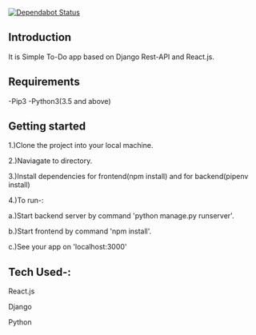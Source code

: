 [![Dependabot Status](https://api.dependabot.com/badges/status?host=github&repo=kushthedude/To-Do-App)](https://dependabot.com)
## Introduction
It is Simple To-Do app based on Django Rest-API and React.js.

## Requirements
-Pip3
-Python3(3.5 and above)

## Getting started
1.)Clone the project into your local machine.

2.)Naviagate to directory.

3.)Install dependencies for frontend(npm install) and for backend(pipenv install)

4.)To run-:

a.)Start backend server by command 'python manage.py runserver'.

b.)Start frontend by command 'npm install'.

c.)See your app on 'localhost:3000'


## Tech Used-:

React.js

Django

Python
